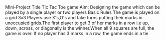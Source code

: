 MIni-Project
Title
Tic Tac Toe game
Aim:
Designing the game which can be played by a single player or two players
Basic Rules
The game is played on a grid 3x3
Players use X's,O's and take turns putting their marks in unoccupied grids.The first player to get 3 of her marks in a row i.e up, down, across, or diagonally is the winner.When all 9 squares are full, the game is over.
If no player has 3 marks in a row, the game ends in a tie
